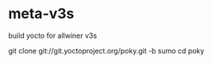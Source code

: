 # meta-v3s
build yocto for allwiner v3s

git clone git://git.yoctoproject.org/poky.git -b sumo
cd poky
